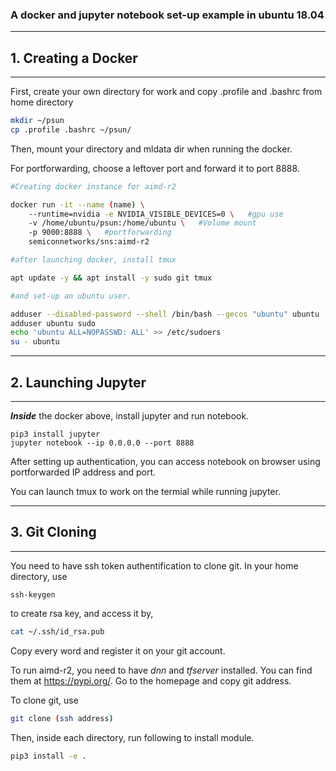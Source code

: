 ### A docker and jupyter notebook set-up example in ubuntu 18.04

---
## 1. Creating a Docker
---
First, create your own directory for work and copy .profile and .bashrc from home directory

```bash
mkdir ~/psun
cp .profile .bashrc ~/psun/
```
Then, mount your directory and mldata dir when running the docker.

For portforwarding, choose a leftover port and forward it to port 8888.

```bash
#Creating docker instance for aimd-r2

docker run -it --name (name) \
    --runtime=nvidia -e NVIDIA_VISIBLE_DEVICES=0 \   #gpu use
    -v /home/ubuntu/psun:/home/ubuntu \   #Volume mount
    -p 9000:8888 \   #portforwarding
    semiconnetworks/sns:aimd-r2

#after launching docker, install tmux

apt update -y && apt install -y sudo git tmux

#and set-up an ubuntu user.

adduser --disabled-password --shell /bin/bash --gecos "ubuntu" ubuntu
adduser ubuntu sudo
echo 'ubuntu ALL=NOPASSWD: ALL' >> /etc/sudoers
su - ubuntu
```


---
## 2. Launching Jupyter
---
***Inside*** the docker above, install jupyter and run notebook.
```
pip3 install jupyter
jupyter notebook --ip 0.0.0.0 --port 8888
```
After setting up authentication, you can access notebook on browser using portforwarded IP address and port.

You can launch tmux to work on the termial while running jupyter.


------
## 3. Git Cloning
---

You need to have ssh token authentification to clone git.
In your home directory, use
```
ssh-keygen
```
 to create rsa key, and access it by,
```bash
cat ~/.ssh/id_rsa.pub
```
Copy every word and  register it on your git account.

To run aimd-r2, you need to have *dnn* and *tfserver* installed. You can find them at https://pypi.org/. Go to the homepage and copy git address.

To clone git, use
```bash
git clone (ssh address)
```
Then, inside each directory, run following to install module.
```bash
pip3 install -e .
```

